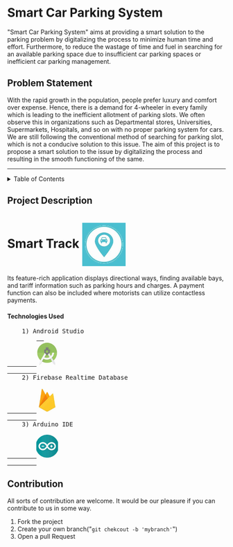 <h1 align="left">
    Smart Car Parking System   
</h1>
"Smart Car Parking System" aims at providing a smart solution to the parking problem by digitalizing the process to minimize human time and effort. Furthermore, to reduce the wastage of time and fuel in searching for an available parking space due to insufficient car parking spaces or inefficient car parking management.
<h2>
    Problem Statement
</h2>
With the rapid growth in the population, people prefer luxury and comfort over expense. Hence, there is a demand for 4-wheeler in every family which is leading to the inefficient allotment of parking slots. We often observe this in organizations such as Departmental stores, Universities, Supermarkets, Hospitals, and so on with no proper parking system for cars. We are still following the conventional method of searching for parking slot, which is not a conducive solution to this issue. 
The aim of this project is to propose a smart solution to the issue by digitalizing the process and resulting in the smooth functioning of the same. 
  <hr>
  <details><summary>Table of Contents</summary>
      <p>
        <br>
          1. About the Project
        </br>
        2. Contribution
      </p>
    </details>
<h2> 
  Project Description
</h2>
<h1>
    Smart Track
  <img src="https://github.com/Prateeksha02/Smart_Car_Parking_System/blob/main/Static/logo.png?raw=true" align="center" width="100" style="max-width: 100%;">
</h1>
<p dir="auto">
  Its feature-rich application displays directional ways, finding available bays, and tariff information such as parking hours and charges. A payment function can also be included where motorists can utilize contactless payments. 
</p>
<h4 dir="auto">
  Technologies Used
</h4>
<pre>
    1) Android Studio
        <a href="https://developer.android.com/studio/">  
        <img src="https://github.com/Prateeksha02/Smart_Car_Parking_System/blob/main/Static/Android.png?raw=true" width="50" style="max-width: 100%;">
        </a>
    2) Firebase Realtime Database
        <a href="https://firebase.google.com/">
        <img src="https://github.com/Prateeksha02/Smart_Car_Parking_System/blob/main/Static/Firebase.png?raw=true" width="50" style="max-width: 100%;">
        </a>
    3) Arduino IDE
        <a href="https://www.arduino.cc/en/software/">
        <img src="https://github.com/Prateeksha02/Smart_Car_Parking_System/blob/main/Static/arduino.png?raw=true" width="50" style="max-width: 100%;">
        </a>
</pre>
<h2 dir="auto">
  Contribution
</h2>
<p dir="auto">
  All sorts of contribution are welcome. It would be our pleasure if you can contribute to us in some way.
</p>
<ol dir="auto">
  <li> Fork the project </li>
  <li> Create your own branch("<code>git chekcout -b 'mybranch'</code>") </li>
<li> Open a pull Request</li>
</ol>


  
